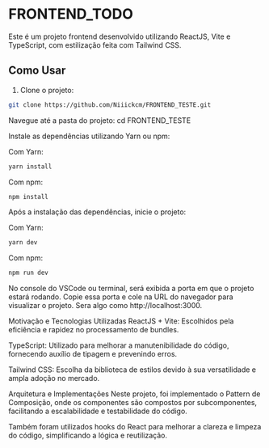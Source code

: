 # FRONTEND_TODO

Este é um projeto frontend desenvolvido utilizando ReactJS, Vite e TypeScript, com estilização feita com Tailwind CSS.

## Como Usar

1. Clone o projeto:

```bash
git clone https://github.com/Niiickcm/FRONTEND_TESTE.git
```

Navegue até a pasta do projeto:
cd FRONTEND_TESTE

Instale as dependências utilizando Yarn ou npm:

Com Yarn:
```bash
yarn install
```
Com npm:
```bash
npm install
```

Após a instalação das dependências, inicie o projeto:

Com Yarn:
```bash
yarn dev
```

Com npm:
```bash
npm run dev
```

No console do VSCode ou terminal, será exibida a porta em que o projeto estará rodando. Copie essa porta e cole na URL do navegador para visualizar o projeto. Sera algo como http://localhost:3000.

Motivação e Tecnologias Utilizadas
ReactJS + Vite: Escolhidos pela eficiência e rapidez no processamento de bundles.

TypeScript: Utilizado para melhorar a manutenibilidade do código, fornecendo auxílio de tipagem e prevenindo erros.

Tailwind CSS: Escolha da biblioteca de estilos devido à sua versatilidade e ampla adoção no mercado.

Arquitetura e Implementações
Neste projeto, foi implementado o Pattern de Composição, onde os componentes são compostos por subcomponentes, facilitando a escalabilidade e testabilidade do código.

Também foram utilizados hooks do React para melhorar a clareza e limpeza do código, simplificando a lógica e reutilização.
